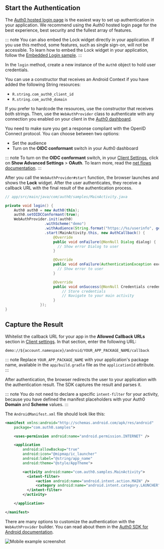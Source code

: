 ## Start the Authentication

The [Auth0 hosted login page](/hosted-pages/login) is the easiest way to set up authentication in your application. We recommend using the Auth0 hosted login page for the best experience, best security and the fullest array of features.

::: note
You can also embed the Lock widget directly in your application. If you use this method, some features, such as single sign-on, will not be accessible. 
To learn how to embed the Lock widget in your application, follow the [Embedded Login sample](https://github.com/auth0-samples/auth0-android-sample/tree/embedded-login/01-Embedded-Login).
:::

In the `login` method, create a new instance of the `Auth0` object to hold user credentials. 

You can use a constructor that receives an Android Context if you have added the following String resources: 
* `R.string.com_auth0_client_id`
* `R.string.com_auth0_domain`

If you prefer to hardcode the resources, use the constructor that receives both strings. Then, use the `WebAuthProvider` class to authenticate with any connection you enabled on your client in the [Auth0 dashboard](${manage_url}/#/).

You need to make sure you get a response compliant with the OpenID Connect protocol. You can choose between two options:

* Set the audience
* Turn on the **OIDC conformant** switch in your Auth0 dashboard
  		  
::: note
To turn on the **OIDC conformant** switch, in your [Client Settings](${manage_url}/#/applications/${account.clientId}/settings), click on **Show Advanced Settings** > **OAuth**. To learn more, read the [net flows documentation](/api-auth/intro#how-to-use-the-new-flows).
:::

After you call the `WebAuthProvider#start` function, the browser launches and shows the **Lock** widget. After the user authenticates, they receive a callback URL with the final result of the authentication process. 

```java
// app/src/main/java/com/auth0/samples/MainActivity.java

private void login() {
    Auth0 auth0 = new Auth0(this);
    auth0.setOIDCConformant(true);
    WebAuthProvider.init(auth0)
                  .withScheme("demo")
                  .withAudience(String.format("https://%s/userinfo", getString(R.string.com_auth0_domain)))
                  .start(MainActivity.this, new AuthCallback() {
                      @Override
                      public void onFailure(@NonNull Dialog dialog) {
                        // Show error Dialog to user
                      }

                      @Override
                      public void onFailure(AuthenticationException exception) {
                        // Show error to user
                      }

                      @Override
                      public void onSuccess(@NonNull Credentials credentials) {
                          // Store credentials
                          // Navigate to your main activity
                      }
                });
}
```

## Capture the Result

Whitelist the callback URL for your app in the **Allowed Callback URLs** section in [Client settings](${manage_url}/#/applications/${account.clientId}/settings). In that section, enter the following URL: 

```text
demo://${account.namespace}/android/YOUR_APP_PACKAGE_NAME/callback
```

::: note
Replace `YOUR_APP_PACKAGE_NAME` with your application's package name, available in the `app/build.gradle` file as the `applicationId` attribute.
:::

After authentication, the browser redirects the user to your application with the authentication result. The SDK captures the result and parses it. 

::: note
You do not need to declare a specific `intent-filter` for your activity, because you have defined the manifest placeholders with your Auth0 **Domain** and **Scheme** values.
:::

The `AndroidManifest.xml` file should look like this:

```xml
<manifest xmlns:android="http://schemas.android.com/apk/res/android"
    package="com.auth0.samples">

    <uses-permission android:name="android.permission.INTERNET" />

    <application
        android:allowBackup="true"
        android:icon="@mipmap/ic_launcher"
        android:label="@string/app_name"
        android:theme="@style/AppTheme">

        <activity android:name="com.auth0.samples.MainActivity">
          <intent-filter>
              <action android:name="android.intent.action.MAIN" />
              <category android:name="android.intent.category.LAUNCHER" />
          </intent-filter>
        </activity>

    </application>

</manifest>
```

There are many options to customize the authentication with the `WebAuthProvider` builder. You can read about them in the [Auth0 SDK for Android documentation](/libraries/auth0-android).
<div class="phone-mockup">
  <img src="/media/articles/native-platforms/android/login-android.png" alt="Mobile example screenshot" />
</div>
